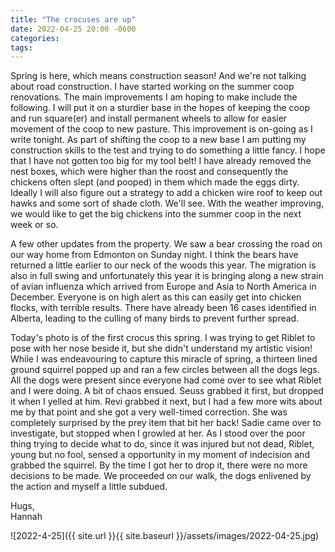 ```yaml
---
title: "The crocuses are up"
date: 2022-04-25 20:00 -0600
categories:
tags:
---
```


Spring is here, which means construction season! And we're not talking about road construction. I have started working on the summer coop renovations. The main improvements I am hoping to make include the following. I will put it on a sturdier base in the hopes of keeping the coop and run square(er) and install permanent wheels to allow for easier movement of the coop to new pasture. This improvement is on-going as I write tonight. As part of shifting the coop to a new base I am putting my construction skills to the test and trying to do something a little fancy. I hope that I have not gotten too big for my tool belt! I have already removed the nest boxes, which were higher than the roost and consequently the chickens often slept (and pooped) in them which made the eggs dirty. Ideally I will also figure out a strategy to add a chicken wire roof to keep out hawks and some sort of shade cloth. We'll see. With the weather improving, we would like to get the big chickens into the summer coop in the next week or so.

A few other updates from the property. We saw a bear crossing the road on our way home from Edmonton on Sunday night. I think the bears have returned a little earlier to our neck of the woods this year. The migration is also in full swing and unfortunately this year it is bringing along a new strain of avian influenza which arrived from Europe and Asia to North America in December. Everyone is on high alert as this can easily get into chicken flocks, with terrible results. There have already been 16 cases identified in Alberta, leading to the culling of many birds to prevent further spread.

Today's photo is of the first crocus this spring. I was trying to get Riblet to pose with her nose beside it, but she didn't understand my artistic vision! While I was endeavouring to capture this miracle of spring, a thirteen lined ground squirrel popped up and ran a few circles between all the dogs legs. All the dogs were present since everyone had come over to see what Riblet and I were doing. A bit of chaos ensued. Seuss grabbed it first, but dropped it when I yelled at him. Revi grabbed it next, but I had a few more wits about me by that point and she got a very well-timed correction. She was completely surprised by the prey item that bit her back! Sadie came over to investigate, but stopped when I growled at her. As I stood over the poor thing trying to decide what to do, since it was injured but not dead, Riblet, young but no fool, sensed a opportunity in my moment of indecision and grabbed the squirrel. By the time I got her to drop it, there were no more decisions to be made. We proceeded on our walk, the dogs enlivened by the action and myself a little subdued.

Hugs,<br />
Hannah

![2022-4-25]({{ site.url }}{{ site.baseurl }}/assets/images/2022-04-25.jpg)